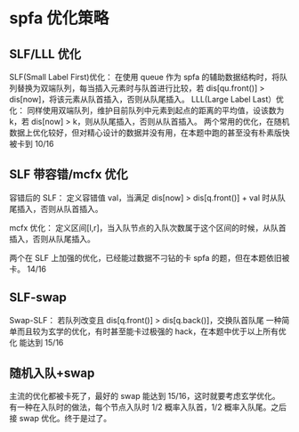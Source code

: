 # spfa 优化策略

## SLF/LLL 优化

SLF(Small Label First)优化： 在使用 queue 作为 spfa 的辅助数据结构时，将队列替换为双端队列，每当插入元素时与队首进行比较，若 dis[qu.front()] > dis[now]，将该元素从队首插入，否则从队尾插入。
LLL(Large Label Last）优化： 同样使用双端队列，维护目前队列中元素到起点的距离的平均值，设该数为 k，若 dis[now] > k，则从队尾插入，否则从队首插入。
两个常用的优化，在随机数据上优化较好，但对精心设计的数据并没有用，在本题中跑的甚至没有朴素版快
被卡到 10/16

## SLF 带容错/mcfx 优化

容错后的 SLF： 定义容错值 val，当满足 dis[now] > dis[q.front()] + val 时从队尾插入，否则从队首插入。

mcfx 优化： 定义区间[l,r]，当入队节点的入队次数属于这个区间的时候，从队首插入，否则从队尾插入。

两个在 SLF 上加强的优化，已经能过数据不刁钻的卡 spfa 的题，但在本题依旧被卡。
14/16

## SLF-swap

Swap-SLF： 若队列改变且 dis[q.front()] > dis[q.back()]，交换队首队尾
一种简单而且较为玄学的优化，有时甚至能卡过极强的 hack，在本题中优于以上所有优化
能达到 15/16

## 随机入队+swap

主流的优化都被卡死了，最好的 swap 能达到 15/16，这时就要考虑玄学优化。
有一种在入队时的做法，每个节点入队时 1/2 概率入队首，1/2 概率入队尾。之后接 swap 优化。终于是过了。
